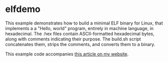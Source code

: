 # elfdemo

This example demonstrates how to build a minimal ELF binary for Linux, that
implements a a "Hello, world" program, entirely in machine language, in
hexadecimal.  The .hex files contain ASCII-formatted hexadecimal bytes, along
with comments indicating their purpose. The build.sh script concatenates them,
strips the comments, and converts them to a binary.

This example code accompanies <a href="http://kevinboone.me/elfdemo.html">this article on my website</a>.
